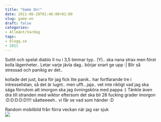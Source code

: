 ```yaml
---
title: "Game On!"
date: 2011-06-28T01:46:00+01:00
slug: game-on
draft: false
categories:
- Allmänt/Vardag
tags:
- blogg.se
- 2011
---
```

Suttit och spelat diablo II nu i 3,5 timmar typ.. (Y).. ska nana strax men först kolla lägenheter.. Letar varje jävla dag.. börjar snart ge upp :| Blir så stressad och panikig av det..  
  
kollade det just, bara för jag fick lite panik.. har fortfarande tre i intresselistan, så det är lugnt.. men ufft...jaja.. vet inte riktigt vad jag ska säga förrutom att imorgon ska jag övningsköra med pappa :) Tänkte även dra till stranden med wiktor eftersom det ska bli 28 fucking grader imorgon  :D:D:D:D:D!!!! såatteeeeh.. vi får se vad som händer :D  
  
  
Random mobilbild från förra veckan när jag var sjuk  
![](/assets/images/blogg.se/wp_000860_154904238.jpg)